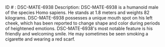 ID # : DSC-MATE-6938
Description: DSC-MATE-6938 is a humanoid male of the species Homo sapiens. He stands at 1.8 meters and weights 82 kilograms. DSC-MATE-6938 possesses a unique mouth spot on his left cheek, which has been reported to change shape and color during periods of heightened emotions. DSC-MATE-6938's most notable feature is his friendly and welcoming smile. He may sometimes be seen smoking a cigarette and wearing a red scarf.